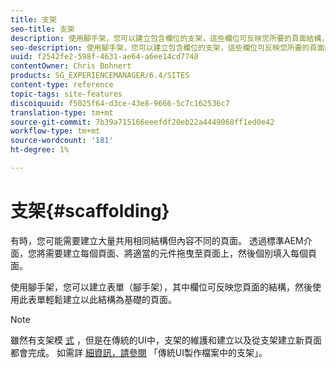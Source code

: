 ```yaml
---
title: 支架
seo-title: 支架
description: 使用腳手架，您可以建立包含欄位的支架，這些欄位可反映您所要的頁面結構，然後使用此表單，輕鬆根據此結構建立頁面
seo-description: 使用腳手架，您可以建立包含欄位的支架，這些欄位可反映您所要的頁面結構，然後使用此表單，輕鬆根據此結構建立頁面
uuid: f2542fe2-598f-4631-ae64-a6ee14cd7748
contentOwner: Chris Bohnert
products: SG_EXPERIENCEMANAGER/6.4/SITES
content-type: reference
topic-tags: site-features
discoiquuid: f5025f64-d3ce-43e8-9666-5c7c162536c7
translation-type: tm+mt
source-git-commit: 7b39a715166eeefdf20eb22a4449068ff1ed0e42
workflow-type: tm+mt
source-wordcount: '181'
ht-degree: 1%

---
```



# 支架{#scaffolding}

有時，您可能需要建立大量共用相同結構但內容不同的頁面。 透過標準AEM介面，您將需要建立每個頁面、將適當的元件拖曳至頁面上，然後個別填入每個頁面。

使用腳手架，您可以建立表單（腳手架），其中欄位可反映您頁面的結構，然後使用此表單輕鬆建立以此結構為基礎的頁面。

>[!NOTE]
>
>雖然有支架模 [式](/help/sites-authoring/author-environment-tools.md#page-modes) ，但是在傳統的UI中，支架的維護和建立以及從支架建立新頁面都會完成。 如需詳 [細資訊，請參閱](/help/sites-classic-ui-authoring/classic-feature-scaffolding.md) 「傳統UI製作檔案中的支架」。

